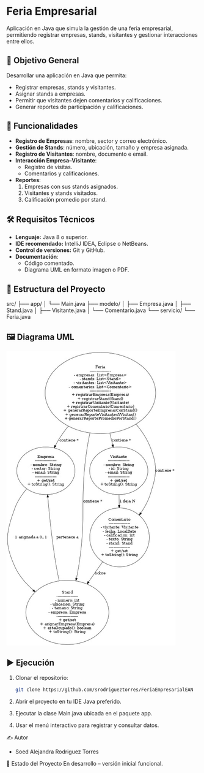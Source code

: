 # Feria Empresarial

Aplicación en Java que simula la gestión de una feria empresarial, permitiendo registrar empresas, stands, visitantes y gestionar interacciones entre ellos.

## 📌 Objetivo General
Desarrollar una aplicación en Java que permita:
- Registrar empresas, stands y visitantes.
- Asignar stands a empresas.
- Permitir que visitantes dejen comentarios y calificaciones.
- Generar reportes de participación y calificaciones.

## 🚀 Funcionalidades
- **Registro de Empresas**: nombre, sector y correo electrónico.
- **Gestión de Stands**: número, ubicación, tamaño y empresa asignada.
- **Registro de Visitantes**: nombre, documento e email.
- **Interacción Empresa–Visitante**:
    - Registro de visitas.
    - Comentarios y calificaciones.
- **Reportes**:
    1. Empresas con sus stands asignados.
    2. Visitantes y stands visitados.
    3. Calificación promedio por stand.

## 🛠 Requisitos Técnicos
- **Lenguaje:** Java 8 o superior.
- **IDE recomendado:** IntelliJ IDEA, Eclipse o NetBeans.
- **Control de versiones:** Git y GitHub.
- **Documentación**:
    - Código comentado.
    - Diagrama UML en formato imagen o PDF.

## 📂 Estructura del Proyecto
src/
├── app/
│ └── Main.java
├── modelo/
│ ├── Empresa.java
│ ├── Stand.java
│ ├── Visitante.java
│ └── Comentario.java
└── servicio/
└── Feria.java
## 🖼 Diagrama UML
![Diagrama UML](feria_empresarial_uml.jpeg)

## ▶ Ejecución
1. Clonar el repositorio:
   ```bash
   git clone https://github.com/srodrigueztorres/FeriaEmpresarialEAN
2. Abrir el proyecto en tu IDE Java preferido.

3. Ejecutar la clase Main.java ubicada en el paquete app.

4. Usar el menú interactivo para registrar y consultar datos.

✍ Autor
- Soed Alejandra Rodriguez Torres

📅 Estado del Proyecto
En desarrollo – versión inicial funcional.